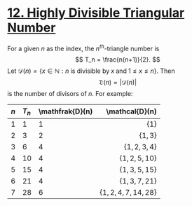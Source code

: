 # [12. Highly Divisible Triangular Number](https://projecteuler.net/problem=12)

For a given $n$ as the index, the $n^{th}$-triangle number is
$$
    T_n = \frac{n(n+1)}{2}.
$$
Let $\mathcal{D}(n) = \{x\in \mathbb{N}: n\;\text{is divisible by}\;x \;\text{and}\;1\leq x\leq n\}$. Then 
$$
    \mathfrak{D}(n) = |\mathcal{D}(n)|
$$ 
is the number of divisors of $n$.
For example:


<div align="center">

|$n$   | $T_n$   |\mathfrak{D}(n)|      \mathcal{D}(n) |
|:---: | :---    |    :----      |          ---:       |
| 1    | 1       |1              |$\{1\}$              |
| 2    | 3       |2              |$\{1,3\}$            | 
| 3    | 6       |4              |$\{1,2,3,4\}$        | 
| 4    | 10      |4              |$\{1,2,5,10\}$       |
| 5    | 15      |4              |$\{1,3,5,15\}$       |
| 6    | 21      |4              |$\{1,3,7,21\}$       |
| 7    | 28      |6              |$\{1,2,4,7,14, 28\}$ |
